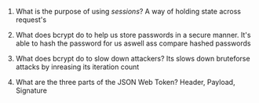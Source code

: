 <!-- Answers to the Short Answer Essay Questions go here -->

1. What is the purpose of using _sessions_?
A way of holding state across request's

2. What does bcrypt do to help us store passwords in a secure manner.
It's able to hash the  password for us aswell ass compare hashed passwords

3. What does bcrypt do to slow down attackers?
Its slows down bruteforse attacks by inreasing its iteration count

4. What are the three parts of the JSON Web Token?
Header, Payload, Signature
